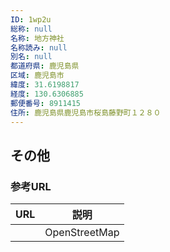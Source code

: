 ```yaml
---
ID: 1wp2u
総称: null
名称: 地方神社
名称読み: null
別名: null
都道府県: 鹿児島県
区域: 鹿児島市
緯度: 31.6198817
経度: 130.6306885
郵便番号: 8911415
住所: 鹿児島県鹿児島市桜島藤野町１２８０
---
```


## その他

### 参考URL

| URL | 説明          |
| --- | ------------- |
|     | OpenStreetMap |
